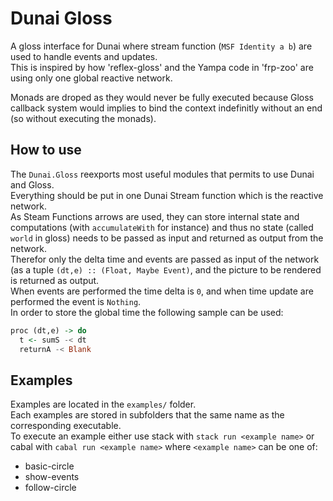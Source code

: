 # Dunai Gloss  

A gloss interface for Dunai where stream function (`MSF Identity a b`) are used to handle events and updates.  
This is inspired by how 'reflex-gloss' and the Yampa code in 'frp-zoo' are using only one global reactive network.

Monads are droped as they would never be fully executed because Gloss callback system would implies to bind the context indefinitly without an end (so without executing the monads).  

## How to use

The `Dunai.Gloss` reexports most useful modules that permits to use Dunai and Gloss.  
Everything should be put in one Dunai Stream function which is the reactive network.  
As Steam Functions arrows are used, they can store internal state and computations (with `accumulateWith` for instance) and thus no state (called `world` in gloss) needs to be passed as input and returned as output from the network.  
Therefor only the delta time and events are passed as input of the network (as a tuple `(dt,e) :: (Float, Maybe Event)`, and the picture to be rendered is returned as output.  
When events are performed the time delta is `0`, and when time update are performed the event is `Nothing`.  
In order to store the global time the following sample can be used:  
```haskell
proc (dt,e) -> do
  t <- sumS -< dt
  returnA -< Blank
```

## Examples  

Examples are located in the `examples/` folder.  
Each examples are stored in subfolders that the same name as the corresponding executable.  
To execute an example either use stack with `stack run <example name>` or cabal with `cabal run <example name>` where `<example name>` can be one of:  
- basic-circle  
- show-events  
- follow-circle  
